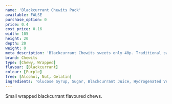 ```yaml
---
name: 'Blackcurrant Chewits Pack'
available: FALSE
purchase_option: 0
price: 0.4
cost_price: 0.16
width: 105
height: 20
depth: 20
weight: 0
meta_description: 'Blackcurrant Chewits sweets only 40p. Traditional sweets and more at Humbugs Confectionery Store. Specialists in satisfying your sweet tooth!'
brand: Chewits
type: [Chewy, Wrapped]
flavour: [Blackcurrant]
colour: [Purple]
free: [Alcohol, Nut, Gelatin]
ingredients: 'Glucose Syrup, Sugar, Blackcurrant Juice, Hydrogenated Vegetable Oil, Lactic Acid (E270), Egg White, Hydrolysed Milk Protein, Undefined Flavouring, Anthocyanins (E163)'
---
```

Small wrapped blackcurrant flavoured chews.